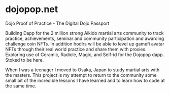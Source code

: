# dojopop.net
Dojo Proof of Practice - The Digital Dojo Passport

Building Dapp for the 2 million strong Aikido martial arts community to track practice, achievements, seminar and community participation and awarding challenge coin NFTs. In addition hodlrs will be able to level up gamefi avatar NFTs through their real world practice and share them with proxies. Exploring use of Ceramic, Radicle, Magic, and Self-id for the Dojopop dapp. Stoked to be here.

When I was a teenager I moved to Osaka, Japan to study martial arts with the masters. This project is my attempt to return to the community some small bit of the incredible lessons I have learned and to learn how to code at the same time. 
